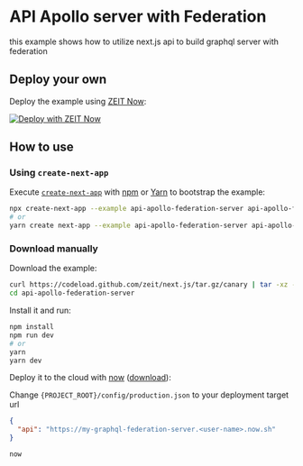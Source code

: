 # API Apollo server with Federation

this example shows how to utilize next.js api to build graphql server with federation

## Deploy your own

Deploy the example using [ZEIT Now](https://zeit.co/now):

[![Deploy with ZEIT Now](https://zeit.co/button)](https://zeit.co/new/project?template=https://github.com/zeit/next.js/tree/canary/examples/api-apollo-federation-server)

## How to use

### Using `create-next-app`

Execute [`create-next-app`](https://github.com/zeit/next.js/tree/canary/packages/create-next-app) with [npm](https://docs.npmjs.com/cli/init) or [Yarn](https://yarnpkg.com/lang/en/docs/cli/create/) to bootstrap the example:

```bash
npx create-next-app --example api-apollo-federation-server api-apollo-federation-server-app
# or
yarn create next-app --example api-apollo-federation-server api-apollo-federation-server-app
```

### Download manually

Download the example:

```bash
curl https://codeload.github.com/zeit/next.js/tar.gz/canary | tar -xz --strip=2 next.js-canary/examples/api-apollo-federation-server
cd api-apollo-federation-server
```

Install it and run:

```bash
npm install
npm run dev
# or
yarn
yarn dev
```

Deploy it to the cloud with [now](https://zeit.co/now) ([download](https://zeit.co/download)):

Change `{PROJECT_ROOT}/config/production.json` to your deployment target url

```json
{
  "api": "https://my-graphql-federation-server.<user-name>.now.sh"
}
```

```bash
now
```
